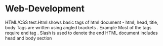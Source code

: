 # Web-Development
HTML/CSS
test.Html shows basic tags of html document - html, head, title, body
Tags are written using angled brackets . Example <head>
Most of the tags require end tag </head>. Slash is used to denote the end
HTML document includes head and body section
  
